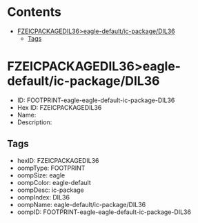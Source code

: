 



Contents
========

* [FZEICPACKAGEDIL36>eagle-default/ic-package/DIL36](#fzeicpackagedil36eagle-defaultic-packagedil36)
	* [Tags](#tags)

# FZEICPACKAGEDIL36>eagle-default/ic-package/DIL36

- ID: FOOTPRINT-eagle-eagle-default-ic-package-DIL36
- Hex ID: FZEICPACKAGEDIL36
- Name: 
- Description: 

## Tags

- hexID: FZEICPACKAGEDIL36
- oompType: FOOTPRINT
- oompSize: eagle
- oompColor: eagle-default
- oompDesc: ic-package
- oompIndex: DIL36
- oompName: eagle-default/ic-package/DIL36
- oompID: FOOTPRINT-eagle-eagle-default-ic-package-DIL36
